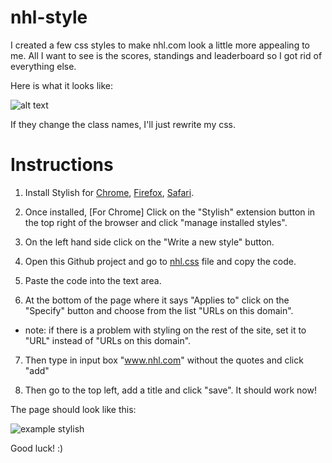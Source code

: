 # nhl-style

I created a few css styles to make nhl.com look a little more appealing to me. All I want to see is the scores, standings and leaderboard so I got rid of everything else.

Here is what it looks like:

![alt text](https://github.com/bizzk3t/nhl-style/raw/master/screenshot.png "nhl style")




If they change the class names, I'll just rewrite my css.

Instructions
============

1. Install Stylish for
[Chrome](https://chrome.google.com/webstore/detail/stylish/fjnbnpbmkenffdnngjfgmeleoegfcffe?hl=en),
[Firefox](https://addons.mozilla.org/en-US/firefox/addon/stylish/),
[Safari](https://safari-extensions.apple.com/details/?id=com.sobolev.stylish-5555L95H45).

2. Once installed, \[For Chrome\] Click on the "Stylish" extension button in the top right of the browser and click "manage installed styles".

3. On the left hand side click on the "Write a new style" button.

4. Open this Github project and go to [nhl.css](https://github.com/bizzk3t/nhl-style/raw/master/nhl.css) file and copy the code.

5. Paste the code into the text area.

6. At the bottom of the page where it says "Applies to" click on the "Specify" button and choose from the list "URLs on this domain".
  * note: if there is a problem with styling on the rest of the site, set it to "URL" instead of "URLs on this domain".

7. Then type in input box "www.nhl.com" without the quotes and click "add"

8. Then go to the top left, add a title and click "save". It should work now!

The page should look like this:

![example stylish](https://github.com/bizzk3t/nhl-style/raw/master/example.png "example stylish")

Good luck! :)
